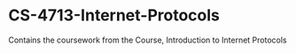 # CS-4713-Internet-Protocols
Contains the coursework from the Course, Introduction to Internet Protocols

